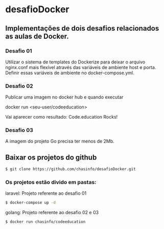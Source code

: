 # desafioDocker

## Implementações de dois desafios relacionados as aulas de Docker.

### Desafio 01

Utilizar o sistema de templates do Dockerize para deixar o arquivo nginx.conf mais flexível através das variáveis de ambiente host e porta. Definir essas variáveis de ambiente no docker-compose.yml.

### Desafio 02

Publicar uma imagem no docker hub e quando executar

docker run <seu-user/codeeducation>

Vai aparecer como resultado: Code.education Rocks!

### Desafio 03

A imagem do projeto Go precisa ter menos de 2Mb.

## Baixar os projetos do github

```sh
$ git clone https://github.com/chasinfo/desafioDocker.git
```

### Os projetos estão divido em pastas:

laravel: Projeto referente ao desafio 01

```sh
$ docker-compose up -d
```

golang: Projeto referente ao desafio 02 e 03

```sh
$ docker run chasinfo/codeeducation
```
